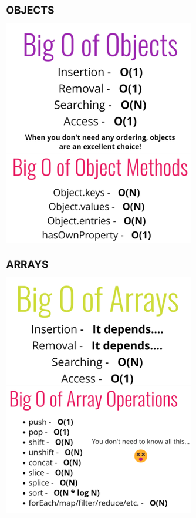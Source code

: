 # OBJECTS

![alt text](objects.png)
![alt text](objectMethods.png)

# ARRAYS

![alt text](arrays.png)
![alt text](arrayMethods.png)
